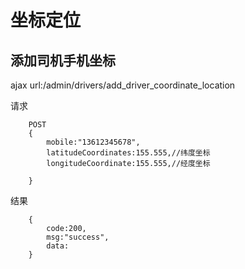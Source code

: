 # 坐标定位

## 添加司机手机坐标

ajax url:/admin/drivers/add_driver_coordinate_location

请求

```
    POST
    {
        mobile:"13612345678",
        latitudeCoordinates:155.555,//纬度坐标
        longitudeCoordinate:155.555,//经度坐标
        
    }
```

结果

```
    {
        code:200,
        msg:"success",
        data:
    }
```
    